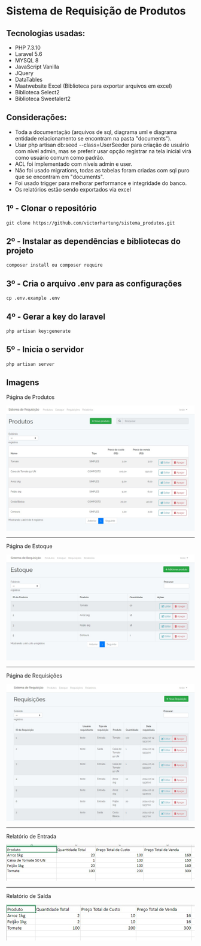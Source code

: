 # Sistema de Requisição de Produtos

## Tecnologias usadas:

- PHP 7.3.10
- Laravel 5.6
- MYSQL 8
- JavaScript Vanilla
- JQuery
- DataTables
- Maatwebsite Excel (Biblioteca para exportar arquivos em excel)
- Biblioteca Select2
- Biblioteca Sweetalert2

## Considerações:

- Toda a documentação (arquivos de sql, diagrama uml e diagrama entidade relacionamento se encontram na pasta "documents").
- Usar php artisan db:seed --class=UserSeeder para criação de usuário com nível admin, mas se preferir usar opção registrar na tela inicial virá como usuário comum como padrão.
- ACL foi implementado com níveis admin e user.
- Não foi usado migrations, todas as tabelas foram criadas com sql puro que se encontram em "documents".
- Foi usado trigger para melhorar performance e integridade do banco.
- Os relatórios estão sendo exportados via excel

## 1º - Clonar o repositório
```
git clone https://github.com/victorhartung/sistema_produtos.git
```
## 2º - Instalar as dependências e bibliotecas do projeto
```
composer install ou composer require
```
## 3º - Cria o arquivo .env para as configurações
```
cp .env.example .env
```
## 4º - Gerar a key do laravel
```
php artisan key:generate
```
## 5º - Inicia o servidor
```
php artisan server
```

## Imagens
<p>Página de Produtos</p>
<img src="public/img/Produto.jpeg">
<hr>
<p>Página de Estoque</p>
<img src="public/img/Estoque.jpeg">
<hr>
<p>Página de Requisições</p>
<img src="public/img/Requisição.jpeg">
<hr>
<p>Relatório de Entrada</p>
<img src="public/img/Entrada.jpeg">
<hr>
<p>Relatório de Saída</p>
<img src="public/img/Saida.jpeg">


